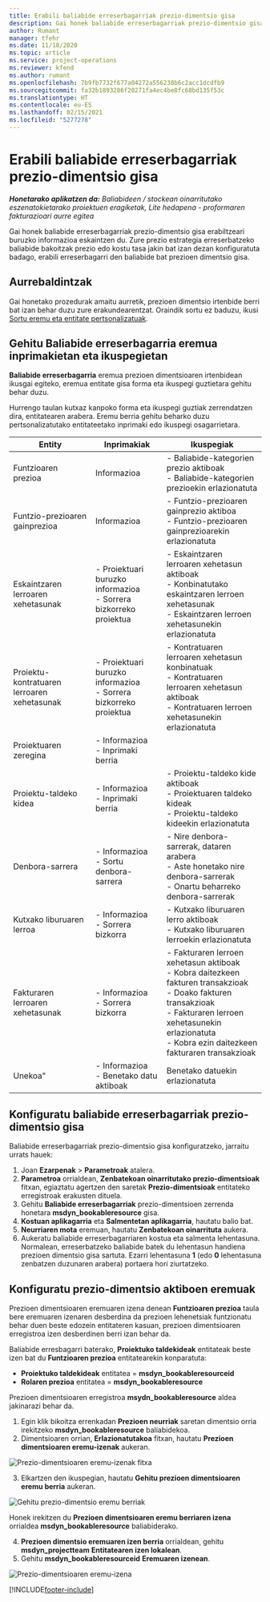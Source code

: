 ```yaml
---
title: Erabili baliabide erreserbagarriak prezio-dimentsio gisa
description: Gai honek baliabide erreserbagarriak prezio-dimentsio gisa erabiltzeari buruzko informazioa eskaintzen du.
author: Rumant
manager: tfehr
ms.date: 11/18/2020
ms.topic: article
ms.service: project-operations
ms.reviewer: kfend
ms.author: rumant
ms.openlocfilehash: 7b9fb7732f677a04272a556238b6c2acc1dcdfb9
ms.sourcegitcommit: fa32b1893286f20271fa4ec4be8fc68bd135f53c
ms.translationtype: HT
ms.contentlocale: eu-ES
ms.lasthandoff: 02/15/2021
ms.locfileid: "5277278"
---
```

# <a name="use-a-bookable-resource-as-a-pricing-dimension"></a>Erabili baliabide erreserbagarriak prezio-dimentsio gisa

 _**Honetarako aplikatzen da:** Baliabideen / stockean oinarritutako eszenatokietarako proiektuen eragiketak, Lite hedapena - proformaren fakturazioari aurre egitea_ 

Gai honek baliabide erreserbagarriak prezio-dimentsio gisa erabiltzeari buruzko informazioa eskaintzen du. Zure prezio estrategia erreserbatzeko baliabide bakoitzak prezio edo kostu tasa jakin bat izan dezan konfiguratuta badago, erabili erreserbagarri den baliabide bat prezioen dimentsio gisa.

## <a name="prerequisites"></a>Aurrebaldintzak
Gai honetako prozedurak amaitu aurretik, prezioen dimentsio irtenbide berri bat izan behar duzu zure erakundearentzat. Oraindik sortu ez baduzu, ikusi [Sortu eremu eta entitate pertsonalizatuak](../pricing-costing/create-custom-fields-entities-pricing-dimensions.md).

## <a name="add-the-bookable-resource-field-to-forms-and-views"></a>Gehitu Baliabide erreserbagarria eremua inprimakietan eta ikuspegietan
**Baliabide erreserbagarria** eremua prezioen dimentsioaren irtenbidean ikusgai egiteko, eremua entitate gisa forma eta ikuspegi guztietara gehitu behar duzu.

Hurrengo taulan kutxaz kanpoko forma eta ikuspegi guztiak zerrendatzen dira, entitatearen arabera. Eremu berria gehitu beharko duzu pertsonalizatutako entitateetako inprimaki edo ikuspegi osagarrietara.

|   Entity        | Inprimakiak   |Ikuspegiak        |
| ------------------------------|---------------------------------|----------------------------------|
|  Funtzioaren prezioa| Informazioa | - Baliabide-kategorien prezio aktiboak<br> - Baliabide-kategorien prezioekin erlazionatuta |
|  Funtzio-prezioaren gainprezioa| Informazioa| - Funtzio-prezioaren gainprezio aktiboa<br>- Funtzio-prezioaren gainprezioarekin erlazionatuta |
|  Eskaintzaren lerroaren xehetasunak| - Proiektuari buruzko informazioa<br>- Sorrera bizkorreko proiektua| - Eskaintzaren lerroaren xehetasun aktiboak<br>- Konbinatutako eskaintzaren lerroen xehetasunak<br>- Eskaintzaren lerroen xehetasunekin erlazionatuta |
|  Proiektu-kontratuaren lerroaren xehetasunak| - Proiektuari buruzko informazioa<br>- Sorrera bizkorreko proiektua| - Kontratuaren lerroaren xehetasun konbinatuak<br>- Kontratuaren lerroaren xehetasun aktiboak<br>- Kontratuaren lerroen xehetasunekin erlazionatuta |
|  Proiektuaren zeregina| - Informazioa<br>- Inprimaki berria| &nbsp; |
|  Proiektu-taldeko kidea| - Informazioa<br>- Inprimaki berria| - Proiektu-taldeko kide aktiboak<br>- Proiektuaren taldeko kideak<br>- Proiektu-taldeko kideekin erlazionatuta |
|  Denbora-sarrera| - Informazioa<br>- Sortu denbora-sarrera| - Nire denbora-sarrerak, dataren arabera<br>- Aste honetako nire denbora-sarrerak<br>- Onartu beharreko denbora-sarrerak|
|  Kutxako liburuaren lerroa| - Informazioa<br>- Sorrera bizkorra| - Kutxako liburuaren lerro aktiboak<br>- Kutxako liburuaren lerroekin erlazionatuta |
|  Fakturaren lerroaren xehetasunak| - Informazioa<br>- Sorrera bizkorra| - Fakturaren lerroen xehetasun aktiboak<br>- Kobra daitezkeen fakturen transakzioak<br>- Doako fakturen transakzioak<br>- Fakturaren lerroen xehetasunekin erlazionatuta <br>- Kobra ezin daitezkeen fakturaren transakzioak|
|  Unekoa"| - Informazioa<br>- Benetako datu aktiboak| Benetako datuekin erlazionatuta |

## <a name="set-up-a-bookable-resource-as-a-pricing-dimension"></a>Konfiguratu baliabide erreserbagarriak prezio-dimentsio gisa
Baliabide erreserbagarriak prezio-dimentsio gisa konfiguratzeko, jarraitu urrats hauek:

1. Joan **Ezarpenak** > **Parametroak** atalera. 
2. **Parametroa** orrialdean, **Zenbatekoan oinarritutako prezio-dimentsioak** fitxan, egiaztatu agertzen den saretak **Prezio-dimentsioak** entitateko erregistroak erakusten dituela. 
2. Gehitu **Baliabide erreserbagarriak** prezio-dimentsioen zerrenda honetara **msdyn_bookableresource** gisa. 
3. **Kostuan aplikagarria** eta **Salmentetan aplikagarria**, hautatu balio bat.
4. **Neurriaren mota** eremuan, hautatu **Zenbatekoan oinarrituta** aukera. 
5. Aukeratu baliabide erreserbagarriaren kostua eta salmenta lehentasuna. Normalean, erreserbatzeko baliabide batek du lehentasun handiena prezioen dimentsio gisa sartuta. Ezarri lehentasuna **1** (edo **0** lehentasuna zenbatzen duzunaren arabera) portaera hori ziurtatzeko.

## <a name="set-up-pricing-dimension-field-names"></a>Konfiguratu prezio-dimentsio aktiboen eremuak

Prezioen dimentsioaren eremuaren izena denean **Funtzioaren prezioa** taula bere eremuaren izenaren desberdina da prezioen lehenetsiak funtzionatu behar duen beste edozein entitateren kasuan, prezioen dimentsioaren erregistroa izen desberdinen berri izan behar da.  

Baliabide erresbagarri baterako, **Proiektuko taldekideak** entitateak beste izen bat du **Funtzioaren prezioa** entitatearekin konparatuta: 

 - **Proiektuko taldekideak** entitatea = **msdyn_bookableresourceid**
 - **Rolaren prezioa** entitatea = **msdyn_bookableresource**

Prezioen dimentsioaren erregistroa **msydn_bookableresource** aldea jakinarazi behar da.

1. Egin klik bikoitza errenkadan **Prezioen neurriak** saretan dimentsio orria irekitzeko **msdyn_bookableresource** baliabidekoa.
2. Dimentsioaren orrian, **Erlazionatutakoa** fitxan, hautatu **Prezioen dimentsioaren eremu-izenak** aukeran.

  ![Prezio-dimentsioaren eremu-izenak fitxa](media/PD-fieldname.png)

3. Elkartzen den ikuspegian, hautatu **Gehitu prezioen dimentsioaren eremu berria** aukeran.

  ![Gehitu prezio-dimentsio eremu berriak](media/Add-NewPD-fieldname.png)

  Honek irekitzen du **Prezioen dimentsioaren eremu berriaren izena** orrialdea **msdyn_bookableresource** baliabiderako. 

4. **Prezioen dimentsio eremuaren izen berria** orrialdean, gehitu **msdyn_projectteam** **Entitatearen izen lokalean**.
5. Gehitu **msdyn_bookableresourceid** **Eremuaren izenean**.

 ![Prezio-dimentsioaren eremu-izena](media/PD-fieldname-Added.png)


[!INCLUDE[footer-include](../includes/footer-banner.md)]